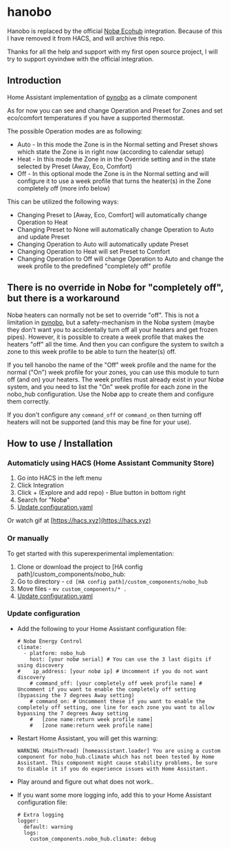 # hanobo

Hanobo is replaced by the official [Nobø Ecohub][nobo_hub] integration.
Because of this I have removed it from HACS, and will archive this repo.

Thanks for all the help and support with my first open source project, I will try to support oyvindwe with the official integration.

## Introduction
Home Assistant implementation of [pynobo][pypi] as a climate component

As for now you can see and change Operation and Preset for Zones and set eco/comfort temperatures if you have a supported thermostat.

The possible Operation modes are as following:
* Auto - In this mode the Zone is in the Normal setting and Preset shows which state the Zone is in right now (according to calendar setup)
* Heat - In this mode the Zone in in the Override setting and in the state selected by Preset (Away, Eco, Comfort)
* Off - In this optional mode the Zone is in the Normal setting and will configure it to use a week profile that turns the heater(s) in the Zone completely off (more info below)

This can be utilized the following ways:
* Changing Preset to [Away, Eco, Comfort] will automatically change Operation to Heat
* Changing Preset to None will automatically change Operation to Auto and update Preset
* Changing Operation to Auto will automatically update Preset
* Changing Operation to Heat will set Preset to Comfort
* Changing Operation to Off will change Operation to Auto and change the week profile to the predefined "completely off" profile

## There is no override in Nobø for "completely off", but there is a workaround

Nobø heaters can normally not be set to override "off". This is not a limitation in [pynobo][pypi], but a safety-mechanism in the Nobø system (maybe they don't want you to accidentally turn off all your heaters and get frozen pipes). However, it is possible to create a week profile that makes the heaters "off" all the time. And then you can configure the system to switch a zone to this week profile to be able to turn the heater(s) off.

If you tell hanobo the name of the "Off" week profile and the name for the normal ("On") week profile for your zones, you can use this module to turn off (and on) your heaters. The week profiles must already exist in your Nobø system, and you need to list the "On" week profile for each zone in the nobo_hub configuration. Use the Nobø app to create them and configure them correctly.

If you don't configure any `command_off` or `command_on` then turning off heaters will not be supported (and this may be fine for your use).

## How to use / Installation

### Automaticly using HACS (Home Assistant Community Store)

1. Go into HACS in the left menu
2. Click Integration
3. Click + (Explore and add repo) - Blue button in bottom right
4. Search for "Nobø"
5. [Update configuration.yaml](#update-configuration)

Or watch gif at [https://hacs.xyz](https://hacs.xyz)

### Or manually
To get started with this superexperimental implementation:

1. Clone or download the project to [HA config path]/custom_components/nobo_hub:
2. Go to directory - `cd [HA config path]/custom_components/nobo_hub`
3. Move files - `mv custom_components/* .`
4. [Update configuration.yaml](#update-configuration)

### Update configuration
* Add the following to your Home Assistant configuration file:

      # Nobø Energy Control
      climate: 
        - platform: nobo_hub
          host: [your nobø serial] # You can use the 3 last digits if using discovery
      #    ip_address: [your nobø ip] # Uncomment if you do not want discovery
          # command_off: [your completely off week profile name] # Uncomment if you want to enable the completely off setting (bypassing the 7 degrees Away setting)
          # command_on: # Uncomment these if you want to enable the completely off setting, one line for each zone you want to allow bypassing the 7 degrees Away setting
          #   [zone name:return week profile name] 
          #   [zone name:return week profile name]

* Restart Home Assistant, you will get this warning:

      WARNING (MainThread) [homeassistant.loader] You are using a custom component for nobo_hub.climate which has not been tested by Home Assistant. This component might cause stability problems, be sure to disable it if you do experience issues with Home Assistant.

* Play around and figure out what does not work..

* If you want some more logging info, add this to your Home Assistant configuration file:

      # Extra logging
      logger:
        default: warning
        logs:
          custom_components.nobo_hub.climate: debug

[pypi]: https://pypi.org/project/pynobo/
[nobo_hub]: https://www.home-assistant.io/integrations/nobo_hub/
